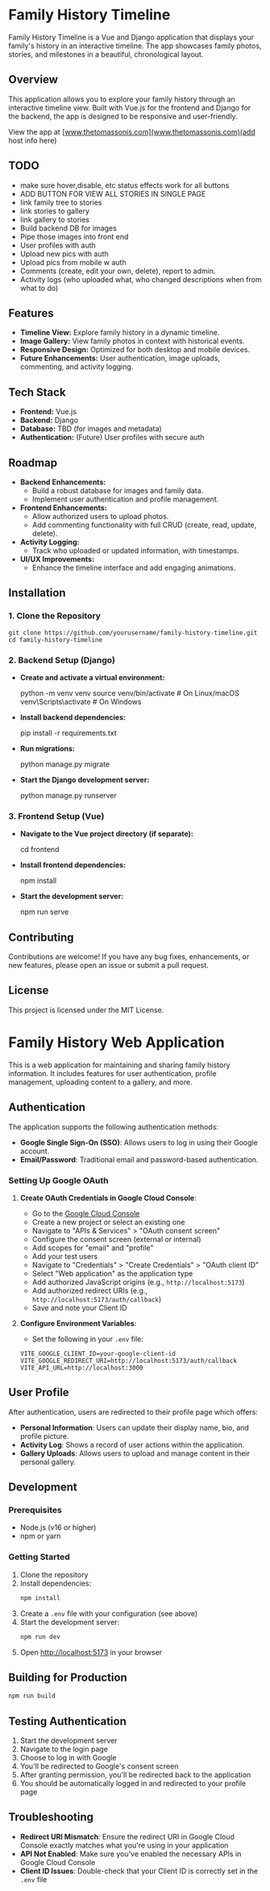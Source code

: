 Family History Timeline
=======================

Family History Timeline is a Vue and Django application that displays your family's history in an interactive timeline. The app showcases family photos, stories, and milestones in a beautiful, chronological layout.

Overview
--------

This application allows you to explore your family history through an interactive timeline view. Built with Vue.js for the frontend and Django for the backend, the app is designed to be responsive and user-friendly.

View the app at [www.thetomassonis.com](www.thetomassonis.com)(add host info here)

TODO
----

*   make sure hover,disable, etc status effects work for all buttons
*   ADD BUTTON FOR VIEW ALL STORIES IN SINGLE PAGE
*   link family tree to stories
*   link stories to gallery
*   link gallery to stories
*   Build backend DB for images
*   Pipe those images into front end
*   User profiles with auth
*   Upload new pics with auth
*   Upload pics from mobile w auth
*   Comments (create, edit your own, delete), report to admin.
*   Activity logs (who uploaded what, who changed descriptions when from what to do)

Features
--------

*   **Timeline View:** Explore family history in a dynamic timeline.
*   **Image Gallery:** View family photos in context with historical events.
*   **Responsive Design:** Optimized for both desktop and mobile devices.
*   **Future Enhancements:** User authentication, image uploads, commenting, and activity logging.

Tech Stack
----------

*   **Frontend:** Vue.js
*   **Backend:** Django
*   **Database:** TBD (for images and metadata)
*   **Authentication:** (Future) User profiles with secure auth

Roadmap
-------

*   **Backend Enhancements:**
    *   Build a robust database for images and family data.
    *   Implement user authentication and profile management.
*   **Frontend Enhancements:**
    *   Allow authorized users to upload photos.
    *   Add commenting functionality with full CRUD (create, read, update, delete).
*   **Activity Logging:**
    *   Track who uploaded or updated information, with timestamps.
*   **UI/UX Improvements:**
    *   Enhance the timeline interface and add engaging animations.

Installation
------------

### 1\. Clone the Repository

    git clone https://github.com/yourusername/family-history-timeline.git
    cd family-history-timeline

### 2\. Backend Setup (Django)

*   **Create and activate a virtual environment:**

    python -m venv venv
    source venv/bin/activate    # On Linux/macOS
    venv\Scripts\activate       # On Windows

*   **Install backend dependencies:**

    pip install -r requirements.txt

*   **Run migrations:**

    python manage.py migrate

*   **Start the Django development server:**

    python manage.py runserver

### 3\. Frontend Setup (Vue)

*   **Navigate to the Vue project directory (if separate):**

    cd frontend

*   **Install frontend dependencies:**

    npm install

*   **Start the development server:**

    npm run serve

Contributing
------------

Contributions are welcome! If you have any bug fixes, enhancements, or new features, please open an issue or submit a pull request.

License
-------

This project is licensed under the MIT License.

# Family History Web Application

This is a web application for maintaining and sharing family history information. It includes features for user authentication, profile management, uploading content to a gallery, and more.

## Authentication

The application supports the following authentication methods:

- **Google Single Sign-On (SSO)**: Allows users to log in using their Google account.
- **Email/Password**: Traditional email and password-based authentication.

### Setting Up Google OAuth

1. **Create OAuth Credentials in Google Cloud Console**:
   - Go to the [Google Cloud Console](https://console.cloud.google.com/)
   - Create a new project or select an existing one
   - Navigate to "APIs & Services" > "OAuth consent screen"
   - Configure the consent screen (external or internal)
   - Add scopes for "email" and "profile"
   - Add your test users
   - Navigate to "Credentials" > "Create Credentials" > "OAuth client ID"
   - Select "Web application" as the application type
   - Add authorized JavaScript origins (e.g., `http://localhost:5173`)
   - Add authorized redirect URIs (e.g., `http://localhost:5173/auth/callback`)
   - Save and note your Client ID

2. **Configure Environment Variables**:
   - Set the following in your `.env` file:
   ```
   VITE_GOOGLE_CLIENT_ID=your-google-client-id
   VITE_GOOGLE_REDIRECT_URI=http://localhost:5173/auth/callback
   VITE_API_URL=http://localhost:3000
   ```

## User Profile

After authentication, users are redirected to their profile page which offers:

- **Personal Information**: Users can update their display name, bio, and profile picture.
- **Activity Log**: Shows a record of user actions within the application.
- **Gallery Uploads**: Allows users to upload and manage content in their personal gallery.

## Development

### Prerequisites

- Node.js (v16 or higher)
- npm or yarn

### Getting Started

1. Clone the repository
2. Install dependencies:
   ```bash
   npm install
   ```
3. Create a `.env` file with your configuration (see above)
4. Start the development server:
   ```bash
   npm run dev
   ```
5. Open [http://localhost:5173](http://localhost:5173) in your browser

## Building for Production

```bash
npm run build
```

## Testing Authentication

1. Start the development server
2. Navigate to the login page
3. Choose to log in with Google
4. You'll be redirected to Google's consent screen
5. After granting permission, you'll be redirected back to the application
6. You should be automatically logged in and redirected to your profile page

## Troubleshooting

- **Redirect URI Mismatch**: Ensure the redirect URI in Google Cloud Console exactly matches what you're using in your application
- **API Not Enabled**: Make sure you've enabled the necessary APIs in Google Cloud Console
- **Client ID Issues**: Double-check that your Client ID is correctly set in the `.env` file
